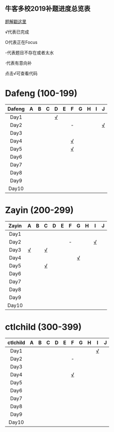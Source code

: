 ## 牛客多校2019补题进度总览表

[题解戳这里](https://github.com/Dafenghh/Training_Summary/blob/master/Nowcoder_train_2019.md)



√代表已完成

O代表正在Focus

-代表题目不存在或者太水

·代表有意向补

点击√可查看代码


# Dafeng (100-199)

Dafeng  |   A    |   B    |   C    |   D    |   E    |   F    |   G    |   H    |   I    |   J    
:------:|:------:|:------:|:------:|:------:|:------:|:------:|:------:|:------:|:------:|:------:
Day1    |        |        |        |[√][102]|        |        |        |        |        |        
Day2    |        |        |        |        |        |    -   |        |        |        |[√][101]      
Day3    |        |        |        |        |        |        |        |        |        |        
Day4    |        |        |        |        |        |[√][103]|        |        |        |       
Day5    |        |        |        |        |        |[√][104]|        |        |        |      
Day6    |        |        |        |        |        |        |        |        |        |       
Day7    |        |        |        |        |        |        |        |        |        |      
Day8    |        |        |        |        |        |        |        |        |        |       
Day9    |        |        |        |        |        |        |        |        |        |      
Day10   |        |        |        |        |        |        |        |        |        |       

[101]: https://github.com/Dafenghh/Training_Summary/blob/master/code/Nowcoder2019/day2/J_dafeng.cpp
[102]: https://github.com/Dafenghh/Training_Summary/blob/master/code/Nowcoder2019/day1/D_dafeng.cpp
[103]: https://github.com/Dafenghh/Training_Summary/blob/master/code/Nowcoder2019/day4/F_dafeng.cpp
[104]: https://github.com/Dafenghh/Training_Summary/blob/master/code/Nowcoder2019/day5/D_dafeng.cpp



# Zayin (200-299) 

Zayin   |   A    |   B    |   C    |   D    |   E    |   F    |   G    |   H    |   I    |   J    
:------:|:------:|:------:|:------:|:------:|:------:|:------:|:------:|:------:|:------:|:------:
Day1    |        |        |        |        |        |        |        |        |        |        
Day2    |        |        |        |        |        | -      |        |        |[√][200]|        
Day3    |[√][201]|        |[√][202]|        |        |        |        |        |        |        
Day4    |        |        |        |        |        |        |[√][204]|        |        |       
Day5    |        |        |[√][203]|        |        |        |        |        |        |      
Day6    |        |        |        |        |        |        |        |        |        |       
Day7    |        |        |        |        |        |        |        |        |        |      
Day8    |        |        |        |        |        |        |        |        |        |       
Day9    |        |        |        |        |        |        |        |        |        |      
Day10   |        |        |        |        |        |        |        |        |        |       

[200]: https://github.com/Dafenghh/Training_Summary/blob/master/code/Nowcoder2019/day2/I_zayin.cpp
[201]: https://github.com/Dafenghh/Training_Summary/blob/master/code/Nowcoder2019/day3/A_Zayin.cpp
[202]: https://github.com/Dafenghh/Training_Summary/blob/master/code/Nowcoder2019/day3/C_Zayin.cpp
[203]: https://github.com/Dafenghh/Training_Summary/blob/master/code/Nowcoder2019/day5/C_Zayin.cpp
[204]: https://github.com/Dafenghh/Training_Summary/blob/master/code/Nowcoder2019/day4/G_Zayin.cpp



# ctlchild (300-399)

ctlchild|   A    |   B    |   C    |   D    |   E    |   F    |   G    |   H    |   I    |   J    
:------:|:------:|:------:|:------:|:------:|:------:|:------:|:------:|:------:|:------:|:------:
Day1    |        |        |        |        |        |        |        |        |[√][300]|        
Day2    |        |        |        |        |        |     -  |        |        |        |        
Day3    |        |        |        |        |        |        |        |        |        |        
Day4    |        |        |        |        |        |[√][301]|        |        |        |       
Day5    |        |        |        |        |        |        |        |        |        |      
Day6    |        |        |        |        |        |        |        |        |        |       
Day7    |        |        |        |        |        |        |        |        |        |      
Day8    |        |        |        |        |        |        |        |        |        |       
Day9    |        |        |        |        |        |        |        |        |        |      
Day10   |        |        |        |        |        |        |        |        |        |       

[300]: https://github.com/Dafenghh/Training_Summary/blob/master/code/Nowcoder2019/day1/I_ctlchild.cpp
[301]: https://github.com/Dafenghh/Training_Summary/blob/master/code/Nowcoder2019/day4/F_ctlchild.cpp
